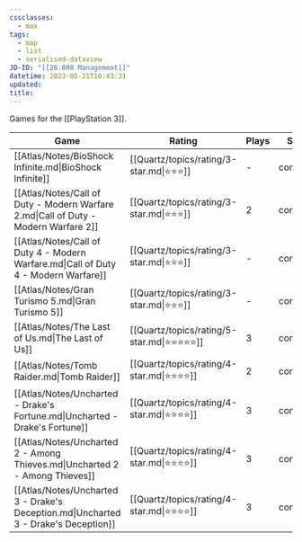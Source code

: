```yaml
---
cssclasses:
  - max
tags:
  - map
  - list
  - serialised-dataview
JD-ID: "[[26.000 Management]]"
datetime: 2023-05-21T16:43:31
updated: 
title:
---
```

Games for the [[PlayStation 3]].

<!-- QueryToSerialize: table without id file.link as Game, rating as Rating, playthroughs as "Plays",split( filter(file.tags, (t) => startswith(t, "#status") )[0], "/" )[1] as Status from #video-game where contains(platform, [[PlayStation 3]]) sort file.name -->
<!-- SerializedQuery: table without id file.link as Game, rating as Rating, playthroughs as "Plays",split( filter(file.tags, (t) => startswith(t, "#status") )[0], "/" )[1] as Status from #video-game where contains(platform, [[PlayStation 3]]) sort file.name -->

| Game                                                                                | Rating                                         | Plays | Status    |
| ----------------------------------------------------------------------------------- | ---------------------------------------------- | ----- | --------- |
| [[Atlas/Notes/BioShock Infinite.md\|BioShock Infinite]]                             | [[Quartz/topics/rating/3-star.md\|⭐️⭐️⭐️]]     | \-    | completed |
| [[Atlas/Notes/Call of Duty - Modern Warfare 2.md\|Call of Duty - Modern Warfare 2]] | [[Quartz/topics/rating/3-star.md\|⭐️⭐️⭐️]]     | 2     | completed |
| [[Atlas/Notes/Call of Duty 4 - Modern Warfare.md\|Call of Duty 4 - Modern Warfare]] | [[Quartz/topics/rating/3-star.md\|⭐️⭐️⭐️]]     | \-    | completed |
| [[Atlas/Notes/Gran Turismo 5.md\|Gran Turismo 5]]                                   | [[Quartz/topics/rating/3-star.md\|⭐️⭐️⭐️]]     | \-    | completed |
| [[Atlas/Notes/The Last of Us.md\|The Last of Us]]                                   | [[Quartz/topics/rating/5-star.md\|⭐️⭐️⭐️⭐️⭐️]] | 3     | completed |
| [[Atlas/Notes/Tomb Raider.md\|Tomb Raider]]                                         | [[Quartz/topics/rating/4-star.md\|⭐️⭐️⭐️⭐️]]   | 2     | completed |
| [[Atlas/Notes/Uncharted - Drake's Fortune.md\|Uncharted - Drake's Fortune]]         | [[Quartz/topics/rating/4-star.md\|⭐️⭐️⭐️⭐️]]   | 3     | completed |
| [[Atlas/Notes/Uncharted 2 - Among Thieves.md\|Uncharted 2 - Among Thieves]]         | [[Quartz/topics/rating/4-star.md\|⭐️⭐️⭐️⭐️]]   | 3     | completed |
| [[Atlas/Notes/Uncharted 3 - Drake's Deception.md\|Uncharted 3 - Drake's Deception]] | [[Quartz/topics/rating/4-star.md\|⭐️⭐️⭐️⭐️]]   | 3     | completed |
<!-- SerializedQuery END -->
